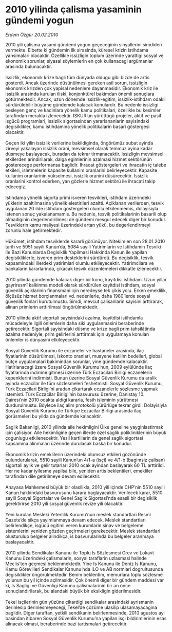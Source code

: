 # 2010 yilinda çalisma yasaminin gündemi yogun

*Erdem Özgür 20.02.2010*

<div class="yazi">2010 yili çalisma yasami gündemi yogun geçeceginin sinyallerini simdiden vermekte. Elbette ki gündemin ilk sirasinda, küresel krizin istihdama yansimalari olacaktir. Özellikle issizligin toplum üzerinde yarattigi sosyal ve ekonomik sorunlar, siyasal söylemlerin en çok kullanacagi argümanlar arasinda bulunacaktir. <br/><br/>Issizlik, ekonomik krize bagli tüm dünyada oldugu gibi bizde de artis gösterdi. Ancak üzerinde düsünülmesi gereken asil sorun, issizligin ekonomik krizden çok yapisal nedenlere dayanmasidir. Ekonomik kriz ile issizlik arasinda kurulan iliski, konjonktürel bakimdan önemli sonuçlara götürmektedir. Ancak, uzun dönemde issizlik-egitim, issizlik-istihdam odakli sürdürülebilir büyüme gündemde kalacak konulardir. Bu nedenle issizligi besleyen genç ve kadinlara yönelik kamu politikalari, özellikle bu kesimler tarafindan merakla izlenecektir. ISKUR’un yürüttügü projeler, aktif ve pasif isgücü programlari, issizlik sigortasindan yararlananlarin sayisindaki degisiklikler, kamu istihdamina yönelik politikalarin basari göstergesi olacaktir. <br/><br/>Geçen iki yilin issizlik verilerine bakildiginda, öngörümüz subat ayinda zirveyi yakalayan issizlik orani, mevsimsel olarak temmuz ayina kadar düsmeye baslayacak, buradan da tekrar tirmanacaktir. Issizligin mevsimsel etkilerden arindirilarak, dalga egimlerinin azalmasi hizmet sektörünün gösterecege performansa baglidir. Ihracat göstergeleri ve ihracatin iç talebe etkileri, isletmelerin kapasite kullanim oranlarini belirleyecektir. Kapasite kullanim oranlarinin yükselmesi, issizlik oranini düsürecektir. Issizlik oranlarini kontrol ederken, yan gözlerle hizmet sektörü ile ihracati takip edecegiz. <br/><br/>Istihdama yönelik sigorta primi isveren tesvikleri, istihdam üzerindeki yüklerin azaltilmasina yönelik elestirileri azaltti. Açiklanan verilerden, tesvik uygulanan 20 ilde istihdam göstergeleri olumlu etkilenmemis, dolayisiyla istenen sonuç yakalanamamis. Bu nedenle, tesvik politikalarinin basarili olup olmadiginin degerlendirilmesi de gündemi mesgul edecek diger bir konudur. Tesviklerin kamu maliyesi üzerindeki artan yükü, bu degerlendirmeyi zorunlu hale getirmektedir. <br/><br/>Hükümet, istihdam tesviklerde kararli görünüyor. Nitekim en son 28.01.2010 tarih ve 5951 sayili Kanun’da, 5084 sayili Yatirimlarin ve Istihdamin Tesviki Ile Bazi Kanunlarda Degisiklik Yapilmasi Hakkinda Kanun ile yapilan degisikliklerle, isveren prim desteklerini sürdürdü. Bu degisiklik, tesvik kapsamindaki illerdeki yatirimlari olumlu etkileyecektir. Yatirimcilara ve bankalarin kararlarinda, çikacak tesvik düzenlemeleri dikkatle izlenecektir. <br/><br/>2010 yilinda gündemde kalacak diger bir konu, kayitdisi istihdam. Uzun yillar gayriresmî kalkinma modeli olarak sürdürülen kayitdisi istihdam, sosyal güvenlik açiklarinin finansmani için neredeyse tek çikis yolu. Erken emeklilik, ölçüsüz hizmet borçlanmalari vd. nedenlerle, daha 1980’lerde sosyal güvenlik fonlari kurutulmustu. Simdi, mevcut çalisanlarin sayisini arttirarak, alinan primlerin arttirilmasi öngörülmektedir. <br/><br/>2010 yilinda aktif sigortali sayisindaki azalma, kayitdisi istihdamla mücadeleyle ilgili önlemlerin daha siki uygulanmasini beraberinde getirecektir. Sigortali sayisindaki düsme ve krize bagli prim tahsilâtinda azalma nedeniyle, prim gelirlerini arttirmak için uygulamaya konulan önlemler is dünyasini etkileyecektir. <br/><br/>Sosyal Güvenlik Kurumu ile eczaneler ve hastaneler arasinda, ilaç fiyatlarinin düsürülmesi, iskonto oranlari, muayene katilim bedelleri, global bütçe uygulamalari bakimindan sorunlar, yine gündemde kalacaktir. Hatirlanacagi üzere Sosyal Güvenlik Kurumu’nun, 2009 eylülünde ilaç fiyatlarinda indirime gitmesi üzerine Türk Eczacilari Birligi eczanelerin kepenklerini indirmisti. Bunun üzerine Sosyal Güvenlik Kurumu da aralik ayinda eczacilar ile tüm sözlesmeleri feshetmisti. Sosyal Güvenlik Kurumu, Türk Eczacilari Birligi’ni aradan çikartarak eczanelerle sözlesme yapmak istemisti. Türk Eczacilar Birligi’nin basvurusu üzerine, Danistay 10. Dairesi’nin 2010 ocakta aldigi kararla, fesih isleminin yürütmesi durdurulmustu. Böylece ilaç alim protokolü yürürlüge tekrar girdi. Dolayisiyla Sosyal Güvenlik Kurumu ile Türkiye Eczacilar Birligi arasinda ilaç görüsmeleri bu yilda da gündemde kalacaktir. <br/><br/>Saglik Bakanligi, 2010 yilinda aile hekimligini Ülke geneline yayginlastirmak için çalisiyor. Aile hekimligine geçen illerde özel saglik polikliniklerinin büyük çogunlugu etkilenecektir. Yesil kartlilarin da genel saglik sigortasi kapsamina alinmalari üzerinde durulacak baska bir konudur. <br/><br/>Ekonomik krizin emeklilerin üzerindeki olumsuz etkileri gözönünde bulundurularak, 5510 sayili Kanun’un 4/1-a (isçi) ve 4/1-b (bagimsiz çalisan) sigortali aylik ve gelir tutarlari 2010 ocak ayindan baslayarak 60 TL arttirildi. Her ne kadar iyilesme yapilsa bile, yeniden artis beklentileri, emekliler tarafindan dile getirilmeye devam edilecektir. <br/><br/>Anayasa Mahkemesi büyük bir olasilikla, 2010 yili içinde CHP’nin 5510 sayili Kanun hakkindaki basvurusunu karara baglayacaktir. Verilecek karar, 5510 sayili Sosyal Sigortalar ve Genel Saglik Sigortasi’nda esasli bir degisiklik gerektirirse 2010 yili sosyal güvenlik revize yili olacaktir. <br/><br/>Yeni kurulan Mesleki Yeterlilik Kurumu’nun meslek standartlari Resmî Gazete’de sikça yayimlanmaya devam edecek. Meslek standartlari belirlendikçe, isgücü egitimi veren kurumlarin sinav ve belgeleme sistemlerini yeniden gözden geçirmeleri gerekecektir. Meslek standartlari olusturulup belgeler alindikça, is basvurularinda bu belgeler aranmaya baslayacaktir. <br/><br/>2010 yilinda Sendikalar Kanunu ile Toplu Is Sözlesmesi Grev ve Lokavt Kanunu üzerindeki çalismalarin, sosyal taraflarin uzlasmasi halinde Meclis’ten geçmesi beklenmektedir. Yine Is Kanunu ile Deniz Is Kanunu, Kamu Görevlileri Sendikalar Kanunu’nda ILO ve AB normlari dogrultusunda degisiklikler öngörülmektedir. Benim beklentim, memurlara toplu sözlesme yolunun bu yil içinde açilmasidir. Çok önemli diger bir gündem maddesi var ki, Is Sagligi ve Güvenligi Kanunu çalismalarinin bir an önce sonuçlandirilarak, bu alandaki büyük bir eksikligin giderilmesidir. <br/><br/>Tekel isçilerinin gün yüzüne çikardigi sendikalar arasindaki ayrismanin derinlesip derinlesmeyecegi, Tekel’de çözüme ulasilip ulasamayacagina baglidir. Diger taraftan, yetkili sendikanin belirlenmesinde, 2010 agustos ayi basindan itibaren Sosyal Güvenlik Kurumu’na yapilan isçi bildirimlerinin esas alinacak olmasi, beraberinde bazi tartismalari getirecektir.
              </div>
